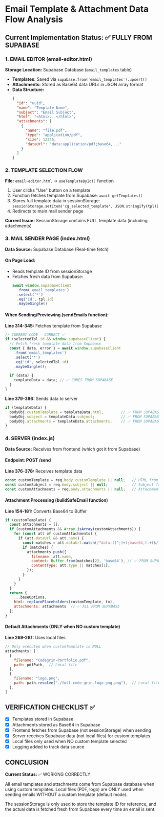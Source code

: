 # Email Template & Attachment Data Flow Analysis

## Current Implementation Status: ✅ FULLY FROM SUPABASE

### 1. EMAIL EDITOR (email-editor.html)
**Storage Location:** Supabase Database (`email_templates` table)

- **Templates:** Saved via `supabase.from('email_templates').upsert()`
- **Attachments:** Stored as Base64 data URLs in JSON array format
- **Data Structure:**
  ```json
  {
    "id": "uuid",
    "name": "Template Name",
    "subject": "Email Subject",
    "html": "<html>...</html>",
    "attachments": [
      {
        "name": "file.pdf",
        "type": "application/pdf",
        "size": 12345,
        "dataUrl": "data:application/pdf;base64,..."
      }
    ]
  }
  ```

### 2. TEMPLATE SELECTION FLOW
**File:** `email-editor.html` → `useTemplateById()` function

1. User clicks "Use" button on a template
2. Function fetches template from Supabase: `await getTemplates()`
3. Stores full template data in sessionStorage: `sessionStorage.setItem('cg_selected_template', JSON.stringify(tpl))`
4. Redirects to main mail sender page

**Current Issue:** SessionStorage contains FULL template data (including attachments)

### 3. MAIL SENDER PAGE (index.html)
**Data Source:** Supabase Database (Real-time fetch)

#### On Page Load:
- Reads template ID from sessionStorage
- Fetches fresh data from Supabase: 
  ```javascript
  await window.supabaseClient
    .from('email_templates')
    .select('*')
    .eq('id', tpl.id)
    .maybeSingle()
  ```

#### When Sending/Previewing (sendEmails function):
**Line 314-345:** Fetches template from Supabase
```javascript
// CURRENT CODE - CORRECT ✅
if (selectedTpl.id && window.supabaseClient) {
  // Fetch fresh template data from Supabase
  const { data, error } = await window.supabaseClient
    .from('email_templates')
    .select('*')
    .eq('id', selectedTpl.id)
    .maybeSingle();
  
  if (data) {
    templateData = data; // ✅ COMES FROM SUPABASE
  }
}
```

**Line 379-386:** Sends data to server
```javascript
if (templateData) {
  bodyObj.customTemplate = templateData.html;        // ✅ FROM SUPABASE
  bodyObj.subject = templateData.subject;            // ✅ FROM SUPABASE
  bodyObj.attachments = templateData.attachments;    // ✅ FROM SUPABASE (Base64)
}
```

### 4. SERVER (index.js)
**Data Source:** Receives from frontend (which got it from Supabase)

#### Endpoint: POST /send
**Line 376-378:** Receives template data
```javascript
const customTemplate = req.body.customTemplate || null;   // HTML from Supabase
const customSubject = req.body.subject || null;           // Subject from Supabase
const customAttachments = req.body.attachments || null;   // Attachments from Supabase
```

#### Attachment Processing (buildSafeEmail function)
**Line 154-181:** Converts Base64 to Buffer
```javascript
if (customTemplate) {
  const attachments = [];
  if (customAttachments && Array.isArray(customAttachments)) {
    for (const att of customAttachments) {
      if (att.dataUrl && att.name) {
        const matches = att.dataUrl.match(/^data:([^;]+);base64,(.+)$/);
        if (matches) {
          attachments.push({
            filename: att.name,
            content: Buffer.from(matches[2], 'base64'), // ✅ FROM SUPABASE
            contentType: att.type || matches[1],
          });
        }
      }
    }
  }
  return {
    ...baseOptions,
    html: replacePlaceholders(customTemplate, to),
    attachments: attachments  // ✅ ALL FROM SUPABASE
  };
}
```

#### Default Attachments (ONLY when NO custom template)
**Line 269-281:** Uses local files
```javascript
// Only executed when customTemplate is NULL
attachments: [
  {
    filename: "Codegrin-Portfolio.pdf",
    path: pdfPath,  // Local file
  },
  {
    filename: "logo.png",
    path: path.resolve("./full-code-grin-logo-png.png"),  // Local file
  },
]
```

## VERIFICATION CHECKLIST ✅

- [x] Templates stored in Supabase
- [x] Attachments stored as Base64 in Supabase
- [x] Frontend fetches from Supabase (not sessionStorage) when sending
- [x] Server receives Supabase data (not local files) for custom templates
- [x] Local files only used when NO custom template selected
- [x] Logging added to track data source

## CONCLUSION

**Current Status:** ✅ WORKING CORRECTLY

All email templates and attachments come from Supabase database when using custom templates. Local files (PDF, logo) are ONLY used when sending emails WITHOUT a custom template (default mode).

The sessionStorage is only used to store the template ID for reference, and the actual data is fetched fresh from Supabase every time an email is sent.
